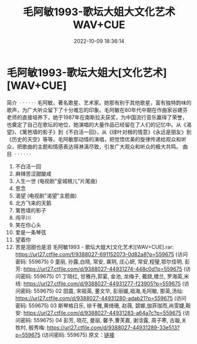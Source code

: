 ﻿---
title: 毛阿敏1993-歌坛大姐大文化艺术WAV+CUE
date: 2022-10-09 18:36:14
categories: WAV车载音乐、镜像
tags: 华语中文
---
# 毛阿敏1993-歌坛大姐大[文化艺术][WAV+CUE]

简介  · · · · · ·
毛阿敏，著名歌星、艺术家。她那有别于其他歌星，富有独特韵味的歌声，为广大听众留下了十分难忘的印象。毛阿敏在80年代中期在作曲家谷建芬老师的直接培养下，她于1987年在南斯拉夫获奖，为中国流行音乐赢得了荣誉，也奠定了自己在歌坛的地位，她演唱的大量作品已经留在了人们的记忆中。从《渴望》、《篱笆墙的影子》到《不白活一回》，从《绿叶对根的情意》《永远是朋友》到《历史的天空》等等。毛阿敏那动情的演唱，把觉悟优美的旋律传递给观众和听众，把歌曲的主题和情感表达得淋漓尽致，引发广大观众和听众的极大共鸣。
曲目  · · · · · ·
01. 不白活一回
02. 麻辣苦涩甜酸咸
03. 人生一世 (电视剧"皇城根儿"片尾曲)
04. 思念
05. 渴望 (电视剧"渴望"主题曲)
06. 北方飞来的天鹅
07. 篱笆墙的影子
08. 闯平川
09. 笑在你心头
10. 爱是一条琴弦
11. 望着你
12. 苦是泪甜也是泪
毛阿敏1993 - 歌坛大姐大[文化艺术][WAV+CUE].rar:
https://url27.ctfile.com/f/9388027-691152073-0d82a8?p=559675
(访问密码: 559675)
0 童丽, 孙露,白晓, 常安, 龚玥, 庄心妍, 常安,程璧,鄂尔佳明, 彭芳: https://url27.ctfile.com/d/9388027-44931274-448c0d?p=559675
(访问密码: 559675)
01 丁晓红, 甘雅丹,郭宴, 金池, 龙梅子, 戴娆,楼兰, 罗海英,米线: https://url27.ctfile.com/d/9388027-44931277-f23905?p=559675
(访问密码: 559675)
02 田震, 宋祖英, 董文华, 彭丽媛,祖海,毛阿敏, 那英,汤灿: https://url27.ctfile.com/d/9388027-44931280-adab21?p=559675
(访问密码: 559675)
03 斯琴格日乐, 徐千雅,黄绮珊, 赵薇, 碧娜,伽菲珈而,尚雯婕,鞍安: https://url27.ctfile.com/d/9388027-44931283-a64a7c?p=559675
(访问密码: 559675)
04 彭芳, 晓花, 曼丽, 馨予,曹芙嘉, 谢浛露, 周子寒, 古璇,关牧村, 殷秀梅: https://url27.ctfile.com/d/9388027-44931289-33e513?p=559675
(访问密码: 559675)
原文：[链接](https://blog.sina.com.cn/s/blog_1647c7e7601030zue.html)